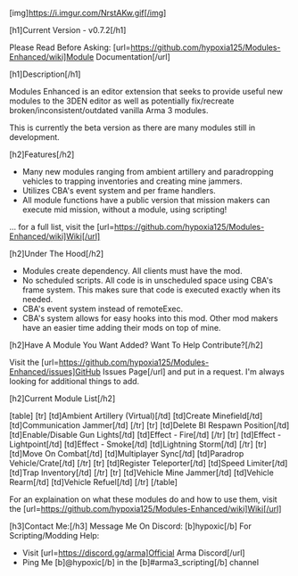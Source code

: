 [img]https://i.imgur.com/NrstAKw.gif[/img]

[h1]Current Version - v0.7.2[/h1]

Please Read Before Asking: [url=https://github.com/hypoxia125/Modules-Enhanced/wiki]Module Documentation[/url]

[h1]Description[/h1]

Modules Enhanced is an editor extension that seeks to provide useful new modules to the 3DEN editor as well as potentially fix/recreate broken/inconsistent/outdated vanilla Arma 3 modules.

This is currently the beta version as there are many modules still in development.

[h2]Features[/h2]
- Many new modules ranging from ambient artillery and paradropping vehicles to trapping inventories and creating mine jammers.
- Utilizes CBA's event system and per frame handlers.
- All module functions have a public version that mission makers can execute mid mission, without a module, using scripting!

... for a full list, visit the [url=https://github.com/hypoxia125/Modules-Enhanced/wiki]Wiki[/url]

[h2]Under The Hood[/h2]
- Modules create dependency. All clients must have the mod.
- No scheduled scripts. All code is in unscheduled space using CBA's frame system. This makes sure that code is executed exactly when its needed.
- CBA's event system instead of remoteExec.
- CBA's system allows for easy hooks into this mod. Other mod makers have an easier time adding their mods on top of mine.

[h2]Have A Module You Want Added? Want To Help Contribute?[/h2]

Visit the [url=https://github.com/hypoxia125/Modules-Enhanced/issues]GitHub Issues Page[/url] and put in a request. I'm always looking for additional things to add.

[h2]Current Module List[/h2]

[table]
    [tr]
        [td]Ambient Artillery (Virtual)[/td]
        [td]Create Minefield[/td]
        [td]Communication Jammer[/td]
    [/tr]
    [tr]
        [td]Delete BI Respawn Position[/td]
        [td]Enable/Disable Gun Lights[/td]
        [td]Effect - Fire[/td]
    [/tr]
    [tr]
        [td]Effect - Lightpoint[/td]
        [td]Effect - Smoke[/td]
        [td]Lightning Storm[/td]
    [/tr]
    [tr]
        [td]Move On Combat[/td]
        [td]Multiplayer Sync[/td]
        [td]Paradrop Vehicle/Crate[/td]
    [/tr]
    [tr]
        [td]Register Teleporter[/td]
        [td]Speed Limiter[/td]
        [td]Trap Inventory[/td]
    [/tr]
    [tr]
        [td]Vehicle Mine Jammer[/td]
        [td]Vehicle Rearm[/td]
        [td]Vehicle Refuel[/td]
    [/tr]
[/table]

For an explaination on what these modules do and how to use them, visit the [url=https://github.com/hypoxia125/Modules-Enhanced/wiki]Wiki[/url]

[h3]Contact Me:[/h3]
Message Me On Discord: [b]hypoxic[/b]
For Scripting/Modding Help:
- Visit [url=https://discord.gg/arma]Official Arma Discord[/url]
- Ping Me [b]@hypoxic[/b] in the [b]#arma3_scripting[/b] channel